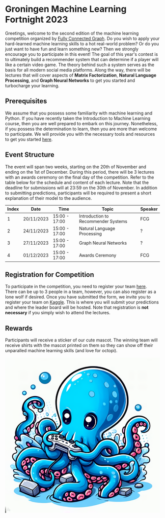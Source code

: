 # Groningen Machine Learning Fortnight 2023

Greetings, welcome to the second edition of the machine learning competition organized by [Fully Connected Graph](https://www.svcover.nl/committees?commissie=programming_committee). Do you wish to apply your hard-learned machine learning skills to a hot real-world problem? Or do you just want to have fun and learn something new? Then we strongly encourage you to participate in this event! The goal of this year's contest is to ultimately build a recommender system that can determine if a player will like a certain video game. The theory behind such a system serves as the basis for all modern social media platforms. Along the way, there will be lectures that will cover aspects of **Matrix Factorization**, **Natural Language Processing**, and **Graph Neural Networks** to get you started and turbocharge your learning.

## Prerequisites

We assume that you possess some familiarity with machine learning and Python. If you have recently taken the Introduction to Machine Learning course, then you are well prepared to embark on this journey. Nonetheless, if you possess the determination to learn, then you are more than welcome to participate. We will provide you with the necessary tools and resources to get you started [here](refresher/orientation.md).

## Event Structure

The event will span two weeks, starting on the 20th of November and ending on the 1st of December. During this period, there will be 3 lectures with an awards ceremony on the final day of the competition. Refer to the table below for the schedule and content of each lecture. Note that the deadline for submissions will at 23:59 on the 30th of November. In addition to submitting predictions, participants will be required to present a short explanation of their model to the audience.

Index | Date | Time | Topic | Speaker
--- | --- | --- | --- | ---
1 | 20/11/2023 | 15:00 - 17:00 | Introduction to Recommender Systems | FCG
2 | 24/11/2023 | 15:00 - 17:00 | Natural Language Processing | ?
3 | 27/11/2023 | 15:00 - 17:00 | Graph Neural Networks | ?
4 | 01/12/2023 | 15:00 - 17:00 | Awards Ceremony | FCG

## Registration for Competition

To participate in the competition, you need to register your team [here](https://forms.gle/cXX3yp6xFRWstaQ18). There can be up to 3 people in a team, however, you can also register as a lone wolf if desired. Once you have submitted the form, we invite you to register your team on [Kaggle](https://www.kaggle.com/). This is where you will submit your predictions and where the leader board will be hosted. Note that registration is **not necessary** if you simply wish to attend the lectures.

## Rewards

Participants will receive a sticker of our cute mascot. The winning team will receive shirts with the mascot printed on them so they can show off their unparalled machine learning skills (and love for octopi).

![Octopus Gamer](images/octopus.png)
